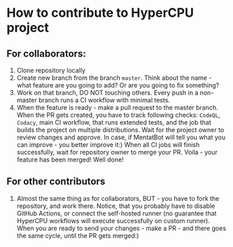 # How to contribute to HyperCPU project

## For collaborators:

1. Clone repository locally
2. Create new branch from the branch `master`. Think about the name - what feature are you going to add? Or are you going to fix something?
3. Work on that branch, DO NOT touching others. Every push in a non-master branch runs a CI workflow with minimal tests.
4. When the feature is ready - make a pull request to the master branch. When the PR gets created, you have to track following checks: `CodeQL`, `Codacy`, main CI workflow, that runs extended tests, and the job that builds the project on multiple distributions. Wait for the project owner to review changes and approve. In case, if MentatBot will tell you what you can improve - you better improve it:) When all CI jobs will finish successfully, wait for repository owner to merge your PR. Voila - your feature has been merged! Well done!

## For other contributors

1. Almost the same thing as for collaborators, BUT - you have to fork the repository, and work there. Notice, that you probably have to disable GitHub Actions, or connect the self-hosted runner (no guarantee that HyperCPU workflows will execute successfully on custom runner). When you are ready to send your changes - make a PR - and there goes the same cycle, until the PR gets merged:)